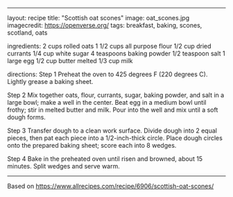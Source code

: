---

layout: recipe
title:  "Scottish oat scones"
image: oat_scones.jpg
imagecredit: https://openverse.org/
tags: breakfast, baking, scones, scotland, oats

ingredients:
2 cups rolled oats
1 1/2 cups all purpose flour
1/2 cup dried currants
1/4 cup white sugar
4 teaspoons baking powder
1/2 teaspoon salt
1 large egg
1/2 cup butter melted
1/3 cup milk

directions:
Step 1
Preheat the oven to 425 degrees F (220 degrees C). Lightly grease a baking sheet.

Step 2
Mix together oats, flour, currants, sugar, baking powder, and salt in a large bowl; make a well in the center. Beat egg in a medium bowl until frothy; stir in melted butter and milk. Pour into the well and mix until a soft dough forms.

Step 3
Transfer dough to a clean work surface. Divide dough into 2 equal pieces, then pat each piece into a 1/2-inch-thick circle. Place dough circles onto the prepared baking sheet; score each into 8 wedges.

Step 4
Bake in the preheated oven until risen and browned, about 15 minutes. Split wedges and serve warm.

-----

Based on https://www.allrecipes.com/recipe/6906/scottish-oat-scones/